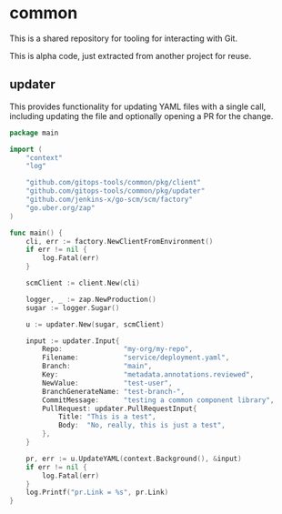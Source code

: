 # common

This is a shared repository for tooling for interacting with Git.

This is alpha code, just extracted from another project for reuse.

## updater

This provides functionality for updating YAML files with a single call,
including updating the file and optionally opening a PR for the change.

```go
package main

import (
	"context"
	"log"

	"github.com/gitops-tools/common/pkg/client"
	"github.com/gitops-tools/common/pkg/updater"
	"github.com/jenkins-x/go-scm/scm/factory"
	"go.uber.org/zap"
)

func main() {
	cli, err := factory.NewClientFromEnvironment()
	if err != nil {
		log.Fatal(err)
	}

	scmClient := client.New(cli)

	logger, _ := zap.NewProduction()
	sugar := logger.Sugar()

	u := updater.New(sugar, scmClient)

	input := updater.Input{
		Repo:               "my-org/my-repo",
		Filename:           "service/deployment.yaml",
		Branch:             "main",
		Key:                "metadata.annotations.reviewed",
		NewValue:           "test-user",
		BranchGenerateName: "test-branch-",
		CommitMessage:      "testing a common component library",
		PullRequest: updater.PullRequestInput{
			Title: "This is a test",
			Body:  "No, really, this is just a test",
		},
	}

	pr, err := u.UpdateYAML(context.Background(), &input)
	if err != nil {
		log.Fatal(err)
	}
	log.Printf("pr.Link = %s", pr.Link)
}
```
